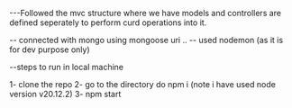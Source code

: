 ---Followed the mvc structure 
where we have models and controllers are defined seperately to perform curd operations into it.

-- connected with mongo using mongoose uri ..
-- used nodemon (as it is for dev purpose only)

--steps to run in local machine 

1- clone the repo
2- go to the directory do npm i (note i have used node version v20.12.2)
3- npm start 
